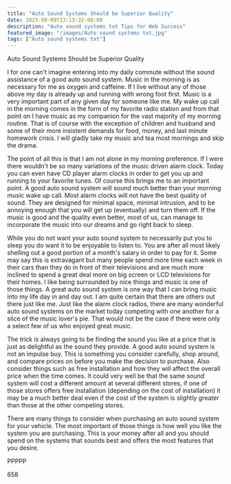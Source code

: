 ```yaml
---
title: "Auto Sound Systems Should be Superior Quality"
date: 2023-09-09T13:13:22-08:00
description: "Auto sound systems txt Tips for Web Success"
featured_image: "/images/Auto sound systems txt.jpg"
tags: ["Auto sound systems txt"]
---
```


Auto Sound Systems Should be Superior Quality

I for one can't imagine entering into my daily commute without the sound assistance of a good auto sound system. Music in the morning is as necessary for me as oxygen and caffeine. If I live without any of those above my day is already up and running with wrong foot first. Music is a very important part of any given day for someone like me. My wake up call in the morning comes in the form of my favorite radio station and from that point on I have music as my companion for the vast majority of my morning routine. That is of course with the exception of children and husband and some of their more insistent demands for food, money, and last minute homework crisis. I will gladly take my music and tea most mornings and skip the drama. 

The point of all this is that I am not alone in my morning preference. If I were there wouldn't be so many variations of the music driven alarm clock. Today you can even have CD player alarm clocks in order to get you up and running to your favorite tunes. Of course this brings me to an important point. A good auto sound system will sound much better than your morning music wake up call. Most alarm clocks will not have the best quality of sound. They are designed for minimal space, minimal intrusion, and to be annoying enough that you will get up (eventually) and turn them off. If the music is good and the quality even better, most of us, can manage to incorporate the music into our dreams and go right back to sleep.

While you do not want your auto sound system to necessarily put you to sleep you do want it to be enjoyable to listen to. You are after all most likely shelling out a good portion of a month's salary in order to pay for it. Some may say this is extravagant but many people spend more time each week in their cars than they do in front of their televisions and are much more inclined to spend a great deal more on big screen or LCD televisions for their homes. I like being surrounded by nice things and music is one of those things. A great auto sound system is one way that I can bring music into my life day in and day out. I am quite certain that there are others out there just like me. Just like the alarm clock radios, there are many wonderful auto sound systems on the market today competing with one another for a slice of the music lover's pie. That would not be the case if there were only a select few of us who enjoyed great music. 

The trick is always going to be finding the sound you like at a price that is just as delightful as the sound they provide. A good auto sound system is not an impulse buy. This is something you consider carefully, shop around, and compare prices on before you make the decision to purchase. Also consider things such as free installation and how they will affect the overall price when the time comes. It could very well be that the same sound system will cost a different amount at several different stores, if one of those stores offers free installation (depending on the cost of installation) it may be a much better deal even if the cost of the system is slightly greater than those at the other competing stores.

There are many things to consider when purchasing an auto sound system for your vehicle. The most important of those things is how well you like the system you are purchasing. This is your money after all and you should spend on the systems that sounds best and offers the most features that you desire.

PPPPP

658


